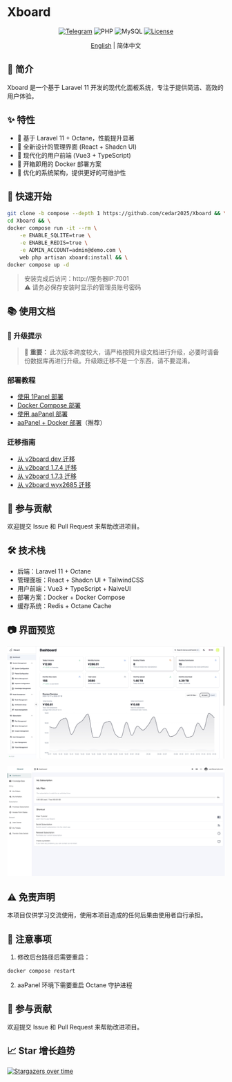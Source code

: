 # Xboard

<div align="center">

[![Telegram](https://img.shields.io/badge/Telegram-Channel-blue)](https://t.me/XboardOfficial)
![PHP](https://img.shields.io/badge/PHP-8.2+-green.svg)
![MySQL](https://img.shields.io/badge/MySQL-5.7+-blue.svg)
[![License](https://img.shields.io/badge/License-MIT-yellow.svg)](LICENSE)

[English](README.md) | 简体中文

</div>

## 📖 简介

Xboard 是一个基于 Laravel 11 开发的现代化面板系统，专注于提供简洁、高效的用户体验。

## ✨ 特性

- 🚀 基于 Laravel 11 + Octane，性能提升显著
- 🎨 全新设计的管理界面 (React + Shadcn UI)
- 📱 现代化的用户前端 (Vue3 + TypeScript)
- 🐳 开箱即用的 Docker 部署方案
- 🎯 优化的系统架构，提供更好的可维护性

## 🚀 快速开始

```bash
git clone -b compose --depth 1 https://github.com/cedar2025/Xboard && \
cd Xboard && \
docker compose run -it --rm \
    -e ENABLE_SQLITE=true \
    -e ENABLE_REDIS=true \
    -e ADMIN_ACCOUNT=admin@demo.com \
    web php artisan xboard:install && \
docker compose up -d
```

> 安装完成后访问：http://服务器IP:7001  
> ⚠️ 请务必保存安装时显示的管理员账号密码

## 📚 使用文档

### 🔄 升级提示
> 🚨 **重要：** 此次版本跨度较大，请严格按照升级文档进行升级，必要时请备份数据库再进行升级。升级跟迁移不是一个东西，请不要混淆。

### 部署教程
- [使用 1Panel 部署](./docs/zh-CN/installation/1panel.md)
- [Docker Compose 部署](./docs/zh-CN/installation/docker-compose.md)
- [使用 aaPanel 部署](./docs/zh-CN/installation/aapanel.md)
- [aaPanel + Docker 部署](./docs/zh-CN/installation/aapanel-docker.md)（推荐）

### 迁移指南
- [从 v2board dev 迁移](./docs/zh-CN/migration/v2board-dev.md)
- [从 v2board 1.7.4 迁移](./docs/zh-CN/migration/v2board-1.7.4.md)
- [从 v2board 1.7.3 迁移](./docs/zh-CN/migration/v2board-1.7.3.md)
- [从 v2board wyx2685 迁移](./docs/zh-CN/migration/v2board-wyx2685.md)

## 🤝 参与贡献

欢迎提交 Issue 和 Pull Request 来帮助改进项目。

## 🛠️ 技术栈

- 后端：Laravel 11 + Octane
- 管理面板：React + Shadcn UI + TailwindCSS
- 用户前端：Vue3 + TypeScript + NaiveUI
- 部署方案：Docker + Docker Compose
- 缓存系统：Redis + Octane Cache

## 📷 界面预览

![管理员后台](./docs/images/admin.png)

![用户前端](./docs/images/user.png)

## ⚠️ 免责声明

本项目仅供学习交流使用，使用本项目造成的任何后果由使用者自行承担。

## 🔔 注意事项

1. 修改后台路径后需要重启：
```bash
docker compose restart
```

2. aaPanel 环境下需要重启 Octane 守护进程

## 🤝 参与贡献

欢迎提交 Issue 和 Pull Request 来帮助改进项目。

## 📈 Star 增长趋势

[![Stargazers over time](https://starchart.cc/cedar2025/Xboard.svg)](https://starchart.cc/cedar2025/Xboard) 